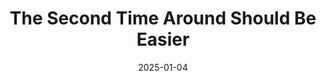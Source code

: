 ---
title: The Second Time Around Should Be Easier
date: 2025-01-04
tags: [Cisco Meraki, Internship]
excerpt: My second time around for an internship was at Cisco Meraki, where I would end up working my first job. Apptio taught me so much about the web and how to get code out to users, this internship taught me a lot about project management and networking.
draft: true
---
